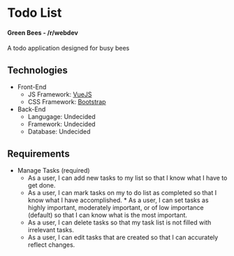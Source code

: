 # Todo List
#### Green Bees - /r/webdev

A todo application designed for busy bees


## Technologies

* Front-End
	* JS Framework: [VueJS](https://vuejs.org/)
	* CSS Framework: [Bootstrap](http://getbootstrap.com/)
* Back-End
	* Langugage: Undecided
	* Framework: Undecided
	* Database: Undecided 

## Requirements

* Manage Tasks (required)
	* As a user, I can add new tasks to my list so that I know what I have to get done.
	* As a user, I can mark tasks on my to do list as completed so that I know what I have accomplished.	* As a user, I can set tasks as highly important, moderately important, or of low importance (default) so that I can know what is the most important.
	* As a user, I can delete tasks so that my task list is not filled with irrelevant tasks.
	* As a user, I can edit tasks that are created so that I can accurately reflect changes.